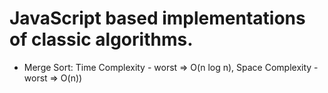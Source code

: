 # JavaScript based implementations of classic algorithms.

- Merge Sort: Time Complexity - worst => O(n log n), Space Complexity - worst => O(n))
